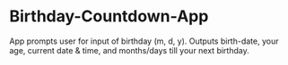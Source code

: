 # Birthday-Countdown-App
App prompts user for input of birthday (m, d, y). Outputs birth-date, your age,  current date &amp; time,  and months/days till your next birthday.
